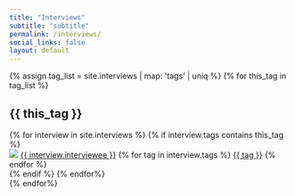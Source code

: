 ```yaml
---
title: "Interviews"
subtitle: "subtitle"
permalink: /interviews/
social_links: false
layout: default
---
```


<section class="content" id="interview_list">
	{% assign tag_list = site.interviews | map: 'tags' | uniq %}
	{% for this_tag in tag_list %}
	<div class="interview_list_container">
		<div class="col-md-12 ">
			<h1>{{ this_tag }}</h1>
		</div>
		{% for interview in site.interviews %}
			{% if interview.tags contains this_tag %}
				<div class="interview_list_result_container col-md-3 col-sm-6 col-xs-8 col-xs-offset-2">
					<span>
						<a href="{{ interview.url | relative_url }}"><img src="{{ interview.thumbnail | relative_url }}" class="img-fluid" /></a>
					</span>
					<span class="name">
						<a href="{{ interview.url | relative_url }}">{{ interview.interviewee }}</a>
					</span>
					<span id="tags">
		                {% for tag in interview.tags %}   
		                    <a href="">{{ tag }}</a>
		                {% endfor %}
		            </span>
				</div>
			{% endif %}
		{% endfor%}
	</div>
	{% endfor%}	
</section>